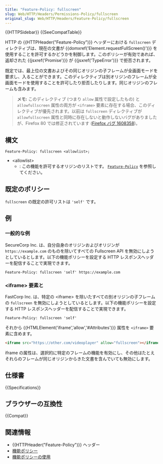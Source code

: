```yaml
---
title: "Feature-Policy: fullscreen"
slug: Web/HTTP/Headers/Permissions-Policy/fullscreen
original_slug: Web/HTTP/Headers/Feature-Policy/fullscreen
---
```


{{HTTPSidebar}} {{SeeCompatTable}}

HTTP の {{HTTPHeader("Feature-Policy")}} ヘッダーにおける `fullscreen` ディレクティブは、現在の文書が {{domxref('Element.requestFullScreen()')}} を使用することを許可するかどうかを制御します。このポリシーが有効であれば、 返却された {{jsxref('Promise')}} が {{jsxref('TypeError')}} で拒否されます。

既定では、最上位の文書およびその同じオリジンの子フレームが全画面モードを要求し、入ることができます。このディレクティブは別オリジンのフレームが全画面モードを使用することを許可したり拒否したりします。同じオリジンのフレームも含みます。

> **メモ:** このディレクティブ (つまり `allow` 属性で設定したもの) と `allowfullscreen` 属性の両方が `<iframe>` 要素に存在する場合、このディレクティブが優先されます。以前は `fullscreen` ディレクティブが `allowfullscreen` 属性と同時に存在しないと動作しないバグがありましたが、Firefox 80 では修正されています ([Firefox バグ 1608358](https://bugzil.la/1608358))。

## 構文

```
Feature-Policy: fullscreen <allowlist>;
```

- \<allowlist>
  - : この機能を許可するオリジンのリストです。 [`Feature-Policy`](/ja/docs/Web/HTTP/Headers/Feature-Policy#%E6%A7%8B%E6%96%87) を参照してください。

## 既定のポリシー

`fullscreen` の既定の許可リストは `'self'` です。

## 例

### 一般的な例

SecureCorp Inc. は、自分自身のオリジンおよびオリジンが `https://example.com` のものを除いてすべての Fullscreen API を無効にしようとしているとします。以下の機能ポリシーを設定する HTTP レスポンスヘッダーを配信することで実現できます。

```
Feature-Policy: fullscreen 'self' https://example.com
```

### \<iframe> 要素と

FastCorp Inc. は、特定の \<iframe> を除いたすべての別オリジンの子フレームの `fullscreen` を無効にしようとしているとします。以下の機能ポリシーを設定する HTTP レスポンスヘッダーを配信することで実現できます。

```
Feature-Policy: fullscreen 'self'
```

それから {{HTMLElement('iframe','allow','#Attributes')}} 属性を `<iframe>` 要素に含めます。

```html
<iframe src="https://other.com/videoplayer" allow="fullscreen"></iframe>
```

iframe の属性は、選択的に特定のフレームの機能を有効にし、その他はたとえそれらのフレームが同じオリジンからきた文書を含んでいても無効にします。

## 仕様書

{{Specifications}}

## ブラウザーの互換性

{{Compat}}

## 関連情報

- {{HTTPHeader("Feature-Policy")}} ヘッダー
- [機能ポリシー](/ja/docs/Web/HTTP/Feature_Policy)
- [機能ポリシーの使用](/ja/docs/Web/HTTP/Feature_Policy/Using_Feature_Policy)
